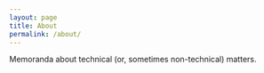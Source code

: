 ```yaml
---
layout: page
title: About
permalink: /about/
---
```


Memoranda about technical (or, sometimes non-technical) matters.

